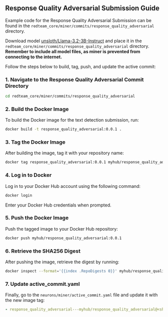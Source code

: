 ## Response Quality Adversarial Submission Guide

Example code for the Response Quality Adversarial Submission can be found in the `redteam_core/miner/commits/response_quality_adversarial` directory.

Download model [unsloth/Llama-3.2-3B-Instruct](https://huggingface.co/unsloth/Llama-3.2-3B-Instruct) and place it in the `redteam_core/miner/commits/response_quality_adversarial` directory. **Remember to include all model files, as miner is prevented from connecting to the internet.**

Follow the steps below to build, tag, push, and update the active commit:

### 1. Navigate to the Response Quality Adversarial Commit Directory
```bash
cd redteam_core/miner/commits/response_quality_adversarial
```

### 2. Build the Docker Image
To build the Docker image for the text detection submission, run:
```bash
docker build -t response_quality_adversarial:0.0.1 .
```

### 3. Tag the Docker Image
After building the image, tag it with your repository name:
```bash
docker tag response_quality_adversarial:0.0.1 myhub/response_quality_adversarial:0.0.1
```

### 4. Log in to Docker
Log in to your Docker Hub account using the following command:
```bash
docker login
```
Enter your Docker Hub credentials when prompted.

### 5. Push the Docker Image
Push the tagged image to your Docker Hub repository:
```bash
docker push myhub/response_quality_adversarial:0.0.1
```

### 6. Retrieve the SHA256 Digest
After pushing the image, retrieve the digest by running:
```bash
docker inspect --format='{{index .RepoDigests 0}}' myhub/response_quality_adversarial:0.0.1
```

### 7. Update active_commit.yaml
Finally, go to the `neurons/miner/active_commit.yaml` file and update it with the new image tag:

```yaml
- response_quality_adversarial---myhub/response_quality_adversarial@<sha256:digest>
```

